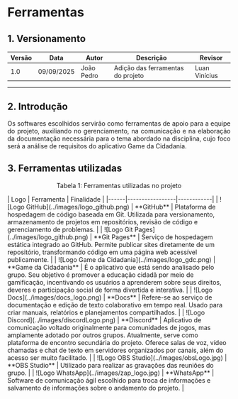 # Ferramentas 

## 1. Versionamento 

| Versão | Data       | Autor               | Descrição                                    | Revisor |
|--------|------------|---------------------|----------------------------------------------|---------|
| 1.0    | 09/09/2025 | João Pedro   | Adição das ferramentas do projeto | Luan Vinícius |

---

## 2. Introdução 

<p style="text-align: justify;">
Os softwares escolhidos servirão como ferramentas de apoio para a equipe do projeto, auxiliando no gerenciamento, na comunicação e na elaboração da documentação necessária para o tema abordado na disciplina, cujo foco será a análise de requisitos do aplicativo Game da Cidadania.
</p>

## 3. Ferramentas utilizadas 
<p style="text-align: center;">
Tabela 1: Ferramentas utilizadas no projeto
</p>
| Logo | Ferramenta       | Finalidade |
|------|-----------------|------------|
| ![Logo GitHub](../images/logo_github.png)       | **GitHub** | Plataforma de hospedagem de código baseada em Git. Utilizada para versionamento, armazenamento de projetos em repositórios, revisão de código e gerenciamento de problemas. |
| ![Logo Git Pages](../images/logo_github.png)    | **Git Pages** | Serviço de hospedagem estática integrado ao GitHub. Permite publicar sites diretamente de um repositório, transformando código em uma página web acessível publicamente. |
| ![Logo Game da Cidadania](../images/logo_gdc.png) | **Game da Cidadania** | É o aplicativo que está sendo analisado pelo grupo. Seu objetivo é promover a educação cidadã por meio de gamificação, incentivando os usuários a aprenderem sobre seus direitos, deveres e participação social de forma divertida e interativa. |
| ![Logo Docs](../images/docs_logo.png)         | **Docs** | Refere-se ao serviço de documentação e edição de texto colaborativo em tempo real. Usado para criar manuais, relatórios e planejamentos compartilhados. |
| ![Logo Discord](../images/discordLogo.png)      | **Discord** | Aplicativo de comunicação voltado originalmente para comunidades de jogos, mas amplamente adotado por outros grupos. Atualmente, serve como plataforma de encontro secundária do projeto. Oferece salas de voz, vídeo chamadas e chat de texto em servidores organizados por canais, além do acesso ser muito facilitado. |
| ![Logo OBS Studio](../images/obsLogo.jpg)   | **OBS Studio** | Utilizado para realizar as gravações das reuniões do grupo. |
| ![Logo WhatsApp](../images/zap_logo.jpg)     | **WhatsApp** | Software de comunicação ágil escolhido para troca de informações e salvamento de informações sobre o andamento do projeto. |



